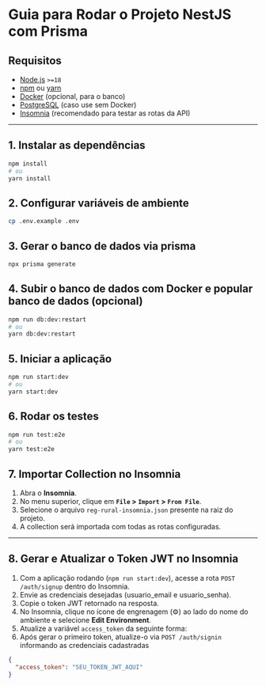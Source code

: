 # Guia para Rodar o Projeto NestJS com Prisma

## Requisitos

- [Node.js](https://nodejs.org/) `>=18`
- [npm](https://www.npmjs.com/) ou [yarn](https://yarnpkg.com/)
- [Docker](https://www.docker.com/) (opcional, para o banco)
- [PostgreSQL](https://www.postgresql.org/) (caso use sem Docker)
- [Insomnia](https://insomnia.rest/) (recomendado para testar as rotas da API)

---

## 1. Instalar as dependências

```bash
npm install
# ou
yarn install
``` 
## 2. Configurar variáveis de ambiente
```bash
cp .env.example .env
```
## 3. Gerar o banco de dados via prisma
```bash
npx prisma generate
```
## 4. Subir o banco de dados com Docker e popular banco de dados (opcional)
```bash
npm run db:dev:restart
# ou
yarn db:dev:restart
```
## 5. Iniciar a aplicação
```bash
npm run start:dev
# ou
yarn start:dev
```
## 6. Rodar os testes
```bash
npm run test:e2e
# ou
yarn test:e2e
```
## 7. Importar Collection no Insomnia
1. Abra o **Insomnia**.
2. No menu superior, clique em **`File` > `Import` > `From File`**.
3. Selecione o arquivo `reg-rural-insomnia.json` presente na raiz do projeto.
4. A collection será importada com todas as rotas configuradas.

---

## 8. Gerar e Atualizar o Token JWT no Insomnia

1. Com a aplicação rodando (`npm run start:dev`), acesse a rota `POST /auth/signup` dentro do Insomnia.
2. Envie as credenciais desejadas (usuario_email e usuario_senha).
3. Copie o token JWT retornado na resposta.
4. No Insomnia, clique no ícone de engrenagem (⚙️) ao lado do nome do ambiente e selecione **Edit Environment**.
5. Atualize a variável `access_token` da seguinte forma:
6. Após gerar o primeiro token, atualize-o via `POST /auth/signin` informando as credenciais cadastradas
```json
{
  "access_token": "SEU_TOKEN_JWT_AQUI"
}

